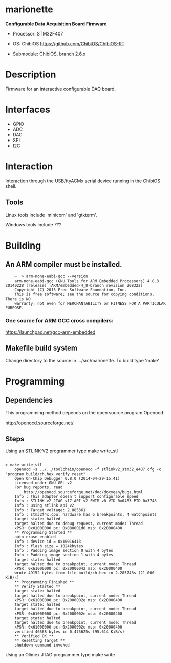 marionette
==========

**Configurable Data Acquisition Board Firmware**

* Processor: STM32F407

* OS: ChibiOS  https://github.com/ChibiOS/ChibiOS-RT

* Submodule: ChibiOS, branch 2.6.x

# Description

Firmware for an interactive configurable DAQ board.

# Interfaces

* GPIO
* ADC
* DAC
* SPI
* I2C

# Interaction

Interaction through the USB/ttyACMx serial device running in the ChibiOS shell.

## Tools

Linux tools include 'minicom' and 'gtkterm'.

Windows tools include *???*

# Building

## An ARM compiler must be installed.

```
	~  > arm-none-eabi-gcc --version
	arm-none-eabi-gcc (GNU Tools for ARM Embedded Processors) 4.8.3 20140228 (release) [ARM/embedded-4_8-branch revision 208322]
	Copyright (C) 2013 Free Software Foundation, Inc.
	This is free software; see the source for copying conditions.  There is NO
	warranty; not even for MERCHANTABILITY or FITNESS FOR A PARTICULAR PURPOSE.
```
### One source for ARM GCC cross compilers:

https://launchpad.net/gcc-arm-embedded

## Makefile build system

Change directory to the source in .../src/marionette.
To build type 'make' 

# Programming

## Dependencies

This programming method depends on the open source program Openocd.

http://openocd.sourceforge.net/

## Steps

Using an STLINK-V2 programmer
	type make write_stl

```

> make write_stl
	openocd -s ../../toolchain/openocd -f stlinkv2_stm32_e407.cfg -c "program build/ch.hex verify reset"
	Open On-Chip Debugger 0.8.0 (2014-04-29-15:41)
	Licensed under GNU GPL v2
	For bug reports, read
		http://openocd.sourceforge.net/doc/doxygen/bugs.html
	Info : This adapter doesn't support configurable speed
	Info : STLINK v2 JTAG v17 API v2 SWIM v0 VID 0x0483 PID 0x3748
	Info : using stlink api v2
	Info : Target voltage: 2.885361
	Info : stm32f4x.cpu: hardware has 6 breakpoints, 4 watchpoints
	target state: halted
	target halted due to debug-request, current mode: Thread 
	xPSR: 0x01000000 pc: 0x080001d0 msp: 0x20000400
	** Programming Started **
	auto erase enabled
	Info : device id = 0x10016413
	Info : flash size = 1024kbytes
	Info : Padding image section 0 with 4 bytes
	Info : Padding image section 1 with 4 bytes
	target state: halted
	target halted due to breakpoint, current mode: Thread 
	xPSR: 0x61000000 pc: 0x20000042 msp: 0x20000400
	wrote 49152 bytes from file build/ch.hex in 2.285748s (21.000 KiB/s)
	** Programming Finished **
	** Verify Started **
	target state: halted
	target halted due to breakpoint, current mode: Thread 
	xPSR: 0x61000000 pc: 0x2000002e msp: 0x20000400
	target state: halted
	target halted due to breakpoint, current mode: Thread 
	xPSR: 0x61000000 pc: 0x2000002e msp: 0x20000400
	target state: halted
	target halted due to breakpoint, current mode: Thread 
	xPSR: 0x61000000 pc: 0x2000002e msp: 0x20000400
	verified 46568 bytes in 0.475625s (95.614 KiB/s)
	** Verified OK **
	** Resetting Target **
	shutdown command invoked

```
Using an Olimex JTAG programmer
	type make write



